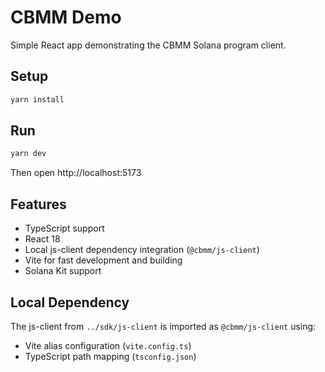 # CBMM Demo

Simple React app demonstrating the CBMM Solana program client.

## Setup

```bash
yarn install
```

## Run

```bash
yarn dev
```

Then open http://localhost:5173

## Features

- TypeScript support
- React 18
- Local js-client dependency integration (`@cbmm/js-client`)
- Vite for fast development and building
- Solana Kit support

## Local Dependency

The js-client from `../sdk/js-client` is imported as `@cbmm/js-client` using:
- Vite alias configuration (`vite.config.ts`)
- TypeScript path mapping (`tsconfig.json`)

